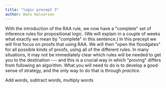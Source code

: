 ```yaml
---
title: "logic precept 3"
author: Hans Halvorson
---
```


With the introduction of the RAA rule, we now have a "complete" set of
inference rules for propositional logic. (We will explain in a couple
of weeks what exactly we mean by "complete" in this sentence.) In this
precept we will first focus on proofs that using RAA. We will then
"open the floodgates" for all possible kinds of proofs, using all of
the different rules. In many situations, it may not be immediately
clear which rules will be needed to get you to the destination --- and
this is a crucial way in which "proving" differs from following an
algorithm. What you will need to do is to develop a good sense of
strategy, and the only way to do that is through *practice*.

Add words, subtract words, multiply words

<!-- working backwards -->

<!-- briding the gap with other proofs you've already done -->
